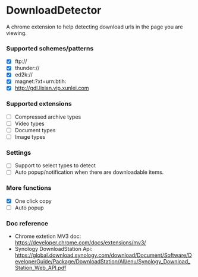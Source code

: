 # DownloadDetector
A chrome extension to help detecting download urls in the page you are viewing.

### Supported schemes/patterns
- [x] ftp://
- [x] thunder://
- [x] ed2k://
- [x] magnet:?xt=urn:btih:
- [x] http://gdl.lixian.vip.xunlei.com

### Supported extensions
- [ ] Compressed archive types
- [ ] Video types
- [ ] Document types
- [ ] Image types

### Settings
- [ ] Support to select types to detect
- [ ] Auto popup/notification when there are downloadable items.

### More functions
- [x] One click copy
- [ ] Auto popup

### Doc reference
- Chrome extetion MV3 doc: https://developer.chrome.com/docs/extensions/mv3/
- Synology DownloadStation Api: https://global.download.synology.com/download/Document/Software/DeveloperGuide/Package/DownloadStation/All/enu/Synology_Download_Station_Web_API.pdf